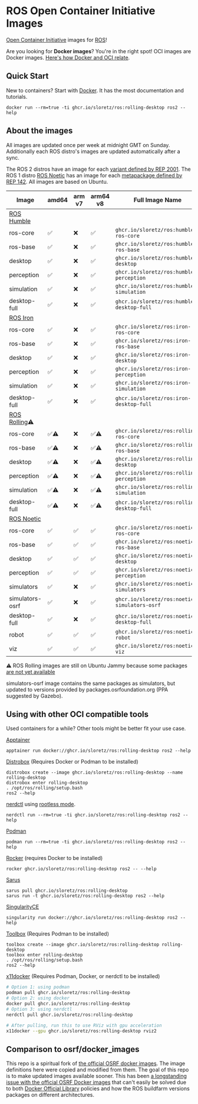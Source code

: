 # ROS Open Container Initiative Images

[Open Container Initiative](https://opencontainers.org/) images for [ROS](https://ros.org)!


Are you looking for **Docker images**?
You're in the right spot!
OCI images are Docker images.
[Here's how Docker and OCI relate](https://www.docker.com/blog/demystifying-open-container-initiative-oci-specifications/).


## Quick Start

New to containers? Start with [Docker](https://docs.docker.com/get-docker/). It has the most documentation and tutorials.

```
docker run --rm=true -ti ghcr.io/sloretz/ros:rolling-desktop ros2 --help
```

## About the images

All images are updated once per week at midnight GMT on Sunday.
Additionally each ROS distro's images are updated automatically after a sync.

The ROS 2 distros have an image for each [variant defined by REP 2001](https://ros.org/reps/rep-2001.html).
The ROS 1 distro [ROS Noetic](https://wiki.ros.org/noetic) has an image for each [metapackage defined by REP 142](https://www.ros.org/reps/rep-0142.html).
All images are based on Ubuntu.

| Image           | amd64 | arm v7 | arm64 v8 | Full Image Name                            |
|-----------------|-------|--------|----------|--------------------------------------------|
| [ROS Humble](http://docs.ros.org/en/humble)                                                 |
| ros-core        | ✅     | ❌      | ✅        | `ghcr.io/sloretz/ros:humble-ros-core`      |
| ros-base        | ✅     | ❌      | ✅        | `ghcr.io/sloretz/ros:humble-ros-base`      |
| desktop         | ✅     | ❌      | ✅        | `ghcr.io/sloretz/ros:humble-desktop`       |
| perception      | ✅     | ❌      | ✅        | `ghcr.io/sloretz/ros:humble-perception`    |
| simulation      | ✅     | ❌      | ✅        | `ghcr.io/sloretz/ros:humble-simulation`    |
| desktop-full    | ✅     | ❌      | ✅        | `ghcr.io/sloretz/ros:humble-desktop-full`  |
| [ROS Iron](http://docs.ros.org/en/iron)                                                     |
| ros-core        | ✅     | ❌      | ✅        | `ghcr.io/sloretz/ros:iron-ros-core`        |
| ros-base        | ✅     | ❌      | ✅        | `ghcr.io/sloretz/ros:iron-ros-base`        |
| desktop         | ✅     | ❌      | ✅        | `ghcr.io/sloretz/ros:iron-desktop`         |
| perception      | ✅     | ❌      | ✅        | `ghcr.io/sloretz/ros:iron-perception`      |
| simulation      | ✅     | ❌      | ✅        | `ghcr.io/sloretz/ros:iron-simulation`      |
| desktop-full    | ✅     | ❌      | ✅        | `ghcr.io/sloretz/ros:iron-desktop-full`    |
| [ROS Rolling](http://docs.ros.org/en/rolling)⚠️                                               |
| ros-core        | ✅⚠️     | ❌      | ✅⚠️        | `ghcr.io/sloretz/ros:rolling-ros-core`     |
| ros-base        | ✅⚠️     | ❌      | ✅⚠️        | `ghcr.io/sloretz/ros:rolling-ros-base`     |
| desktop         | ✅⚠️     | ❌      | ✅⚠️        | `ghcr.io/sloretz/ros:rolling-desktop`      |
| perception      | ✅⚠️     | ❌      | ✅⚠️        | `ghcr.io/sloretz/ros:rolling-perception`   |
| simulation      | ✅⚠️     | ❌      | ✅⚠️        | `ghcr.io/sloretz/ros:rolling-simulation`   |
| desktop-full    | ✅⚠️     | ❌      | ✅⚠️        | `ghcr.io/sloretz/ros:rolling-desktop-full` |
| [ROS Noetic](https://wiki.ros.org/noetic)                                                   |
| ros-core        | ✅     | ✅      | ✅        | `ghcr.io/sloretz/ros:noetic-ros-core`      |
| ros-base        | ✅     | ✅      | ✅        | `ghcr.io/sloretz/ros:noetic-ros-base`      |
| desktop         | ✅     | ✅      | ✅        | `ghcr.io/sloretz/ros:noetic-desktop`       |
| perception      | ✅     | ✅      | ✅        | `ghcr.io/sloretz/ros:noetic-perception`    |
| simulators      | ✅     | ❌      | ✅        | `ghcr.io/sloretz/ros:noetic-simulators`    |
| simulators-osrf | ✅     | ❌      | ✅        | `ghcr.io/sloretz/ros:noetic-simulators-osrf`|
| desktop-full    | ✅     | ❌      | ✅        | `ghcr.io/sloretz/ros:noetic-desktop-full`  |
| robot           | ✅     | ✅      | ✅        | `ghcr.io/sloretz/ros:noetic-robot`         |
| viz             | ✅     | ✅      | ✅        | `ghcr.io/sloretz/ros:noetic-viz`           |


⚠️ ROS Rolling images are still on Ubuntu Jammy because some packages [are not yet available](https://github.com/sloretz/ros_oci_images/issues/2)

simulators-osrf image contains the same packages as simulators, but updated to versions provided by packages.osrfoundation.org (PPA suggested by Gazebo).

## Using with other OCI compatible tools

Used containers for a while?
Other tools might be better fit your use case.

[Apptainer](https://apptainer.org/)

```
apptainer run docker://ghcr.io/sloretz/ros:rolling-desktop ros2 --help
```

[Distrobox](https://github.com/89luca89/distrobox) (Requires Docker or Podman to be installed)

```
distrobox create --image ghcr.io/sloretz/ros:rolling-desktop --name rolling-desktop
distrobox enter rolling-desktop
. /opt/ros/rolling/setup.bash
ros2 --help
```

[nerdctl](https://github.com/containerd/nerdctl) using [rootless mode](https://github.com/containerd/nerdctl?tab=readme-ov-file#rootless-mode).

```
nerdctl run --rm=true -ti ghcr.io/sloretz/ros:rolling-desktop ros2 --help
```

[Podman](https://podman.io/)

```
podman run --rm=true -ti ghcr.io/sloretz/ros:rolling-desktop ros2 --help
```

[Rocker](https://github.com/osrf/rocker) (requires Docker to be installed)

```
rocker ghcr.io/sloretz/ros:rolling-desktop ros2 -- --help
```

[Sarus](https://sarus.readthedocs.io/en/stable/#)

```
sarus pull ghcr.io/sloretz/ros:rolling-desktop
sarus run -t ghcr.io/sloretz/ros:rolling-desktop ros2 --help
```

[SingularityCE](https://sylabs.io/singularity/)

```
singularity run docker://ghcr.io/sloretz/ros:rolling-desktop ros2 --help
```

[Toolbox](https://containertoolbx.org/) (Requires Podman to be installed)

```
toolbox create --image ghcr.io/sloretz/ros:rolling-desktop rolling-desktop
toolbox enter rolling-desktop
. /opt/ros/rolling/setup.bash
ros2 --help
```

[x11docker](https://github.com/mviereck/x11docker) (Requires Podman, Docker, or nerdctl to be installed)

```bash
# Option 1: using podman
podman pull ghcr.io/sloretz/ros:rolling-desktop
# Option 2: using docker
docker pull ghcr.io/sloretz/ros:rolling-desktop
# Option 3: using nerdctl
nerdctl pull ghcr.io/sloretz/ros:rolling-desktop

# After pulling, run this to use RViz with gpu acceleration
x11docker --gpu ghcr.io/sloretz/ros:rolling-desktop rviz2
```

## Comparison to osrf/docker_images

This repo is a spiritual fork of [the official OSRF docker images](https://github.com/osrf/docker_images).
The image definitions here were copied and modified from them.
The goal of this repo is to make updated images available sooner.
This has been [a longstanding issue with the official OSRF Docker images](https://github.com/osrf/docker_images/issues/112) that can't easily be solved due to both [Docker Official Library](https://github.com/docker-library/official-images) policies and how the ROS buildfarm versions packages on different architectures.
